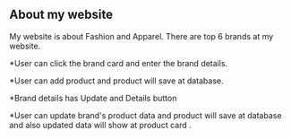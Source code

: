 
 ## About my website 

 My website is about Fashion and Apparel. There are top 6 brands at my website.

 *User can click the brand card and enter the brand details.

 *User can add product and product will save at database.

 *Brand details has Update and Details button

 *User can update brand's product data and product will save at database and also updated data will show at product card .
